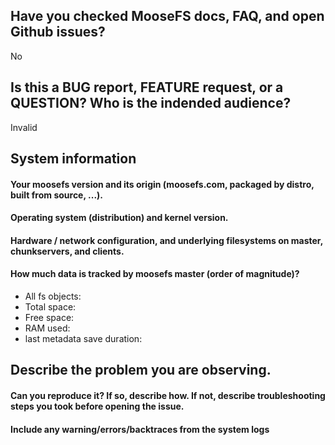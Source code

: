 <!--
Thank you for helping to make MooseFS better!

*IMPORTANT* -  *before* creating a new issue please look around:
 - Hardware guide: https://moosefs.com/wp-content/uploads/2018/08/MooseFS-Hardware-Guide-v.0.9.pdf
 - Best practices: 
   - https://moosefs.com/support#best-practices
   - https://moosefs.com/blog/tag/best_practices/
 - MooseFS documentation: https://moosefs.com/support/#documentation
 - FAQ: https://moosefs.com/faq/
 and
 - open issues in Github tracker: https://github.com/moosefs/moosefs/issues
  
If your concern is not properly addressed in any of the above sources, then create a new issue.

Please fill in as much of the template as possible.
-->

## Have you checked MooseFS docs, FAQ, and open Github issues?

No

## Is this a BUG report, FEATURE request, or a QUESTION? Who is the indended audience?

<!-- 
BUG report
FEATURE request
QUESTION for the COMMUNITY
-->

Invalid

## System information

#### Your moosefs version and its origin (moosefs.com, packaged by distro, built from source, ...).

#### Operating system (distribution) and kernel version.
<!--
https://moosefs.com/blog/what-are-the-operating-systems-and-networking-requirements/
-->

#### Hardware / network configuration, and underlying filesystems on master, chunkservers, and clients.

<!--
One can expect differences in performance between deployments running on RPi, VMs, and on server grade bare metal.
Hardware guide: https://moosefs.com/wp-content/uploads/2018/08/MooseFS-Hardware-Guide-v.0.9.pdf
-->

#### How much data is tracked by moosefs master (order of magnitude)?

<!-- 
https://moosefs.com/blog/master-servers-requirements/
Values reported in the info tab, order of magnitude will suffice
-->
 - All fs objects:
 - Total space:
 - Free space:
 - RAM used:
 - last metadata save duration:


## Describe the problem you are observing.

#### Can you reproduce it? If so, describe how. If not, describe troubleshooting steps you took before opening the issue.

#### Include any warning/errors/backtraces from the system logs

<!--

If this complaint relates to performance, please include baseline benchmark
results of the underlying infrastructure and any steps you took to troubleshoot.

*IMPORTANT* - Please mark logs and text output from terminal commands 
or else Github will not display them correctly. 
An example is provided below.

Example:
```
this is an example how log text should be marked (wrap it with ```)
```
-->
